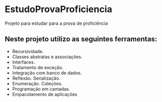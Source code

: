 # EstudoProvaProficiencia
Projeto para estudar para a prova de proficiência

## Neste projeto utilizo as seguintes ferramentas: 
 - Recursividade. 
 - Classes abstratas e associações. 
 - Interfaces. 
 - Tratamento de exceção. 
 - Integração com banco de dados. 
 - Reflexão. Serialização. 
 - Enumeração. Coleções. 
 - Programação em camadas. 
 - Empacotamento de aplicações
